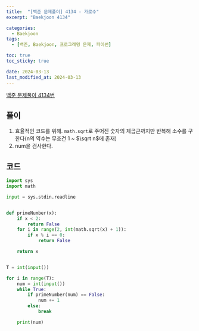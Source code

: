 ```yaml
---
title:  "[백준 문제풀이] 4134 - 가로수"
excerpt: "Baekjoon 4134"

categories:
  - Baekjoon
tags:
  - [백준, Baekjoon, 프로그래밍 문제, 파이썬]

toc: true
toc_sticky: true

date: 2024-03-13
last_modified_at: 2024-03-13
---
```


[백준 문제풀이 4134번](https://www.acmicpc.net/problem/4134)
 
## 풀이
1. 효율적인 코드를 위해. ``math.sqrt``로 주어진 숫자의 제곱근까지만 반복해 소수를 구한다(n의 약수는 무조건 1 ~ $\sqrt n$에 존재)
2. num을 검사한다.

## 코드

```py
import sys
import math

input = sys.stdin.readline


def primeNumber(x):
    if x < 2:
        return False
    for i in range(2, int(math.sqrt(x) + 1)):
        if x % i == 0:
            return False

    return x


T = int(input())

for i in range(T):
    num = int(input())
    while True:
        if primeNumber(num) == False:
            num += 1
        else:
            break

    print(num)
```
